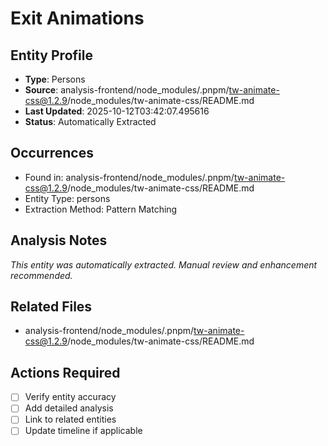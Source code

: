 # Exit Animations

## Entity Profile
- **Type**: Persons
- **Source**: analysis-frontend/node_modules/.pnpm/tw-animate-css@1.2.9/node_modules/tw-animate-css/README.md
- **Last Updated**: 2025-10-12T03:42:07.495616
- **Status**: Automatically Extracted

## Occurrences
- Found in: analysis-frontend/node_modules/.pnpm/tw-animate-css@1.2.9/node_modules/tw-animate-css/README.md
- Entity Type: persons
- Extraction Method: Pattern Matching

## Analysis Notes
*This entity was automatically extracted. Manual review and enhancement recommended.*

## Related Files
- analysis-frontend/node_modules/.pnpm/tw-animate-css@1.2.9/node_modules/tw-animate-css/README.md

## Actions Required
- [ ] Verify entity accuracy
- [ ] Add detailed analysis
- [ ] Link to related entities
- [ ] Update timeline if applicable
